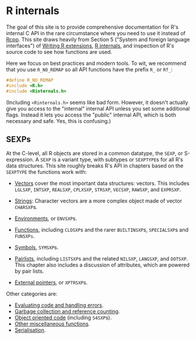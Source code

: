 # R internals

The goal of this site is to provide comprehensive documentation for R's internal C API in the rare circumstance where you need to use it instead of [Rcpp](http://www.rcpp.org). This site draws heavily from Section 5 ("System and foreign language interfaces") of [Writing R extensions](http://cran.r-project.org/doc/manuals/R-exts.html), [R internals](https://cran.r-project.org/doc/manuals/r-release/R-ints.html), and inspection of R's source code to see how functions are used.

Here we focus on best practices and modern tools. To wit, we recommend that you use `R_NO_REMAP` so all API functions have the prefix `R_` or `Rf_`:

```c
#define R_NO_REMAP
#include <R.h>
#include <Rinternals.h>
```

(Including `<Rinternals.h>` seems like bad form. However, it doesn't actually give you access to the "internal" internal API unless you set some additional flags. Instead it lets you access the "public" internal API, which is both necessary and safe. Yes, this is confusing.)

## SEXPs

At the C-level, all R objects are stored in a common datatype, the `SEXP`, or S-expression. A `SEXP` is a variant type, with subtypes or `SEXPTYPE`s for all R's data structures. This site roughly breaks R's API in chapters based on the `SEXPTYPE` the functions work with:

* [Vectors](vectors.md) cover the most important data structures: vectors.
  This includes `LGLSXP`, `INTSXP`, `REALSXP`, `CPLXSXP`, `STRSXP`, `VECSXP`,
  `RAWSXP`, and `EXPRSXP`.

* [Strings](strings.md): Character vectors are a more complex object made of 
  vector `CHARSXP`s.

* [Environments](environments.md), or `ENVSXP`s.

* [Functions](functions,md), including `CLOSXP`s and the rarer `BUILTINSXP`s,
  `SPECIALSXP`s and `FUNSXPs`.

* [Symbols](symbols.md), `SYMSXP`s.

* [Pairlists](pairlists.md), including `LISTSXP`s and the related
  `NILSXP`, `LANGSXP`, and `DOTSXP`. This chapter also includes a discussion
  of attributes, which are powered by pair lists.

* [External pointers](external-pointers.md), or `XPTRSXP`s.

Other categories are:

* [Evaluating code and handling errors](error-eval.md).
* [Garbage collection and reference counting](gc-rc.md).
* [Object oriented code](oo.md) (including `S4SXP`s).
* [Other miscellaneous functions](misc.md).
* [Serialisation](save-load.md).
